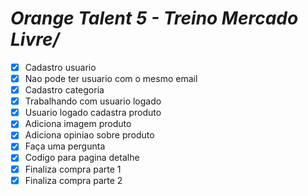 # *Orange Talent 5 - Treino Mercado Livre/*

- [x] Cadastro usuario
- [x] Nao pode ter usuario com o mesmo email
- [x] Cadastro categoria
- [x] Trabalhando com usuario logado
- [x] Usuario logado cadastra produto
- [x] Adiciona imagem produto
- [x] Adiciona opiniao sobre produto
- [x] Faça uma pergunta
- [x] Codigo para pagina detalhe
- [x] Finaliza compra parte 1
- [x] Finaliza compra parte 2